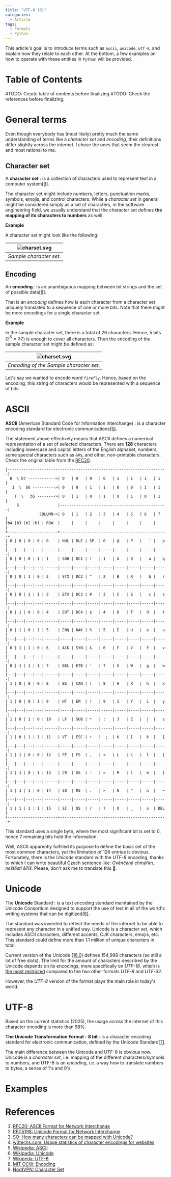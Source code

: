 ```yaml
---
title: "UTF-8 101"
categories:
  - Article
tags:
  - Formats
  - Python
---
```


This article's goal is to introduce terms such as `ascii`, `unicode`, `utf-8`, and explain how they relate
to each other. At the bottom, a few examples on how to operate with these entities in `Python` will be provided.

# Table of Contents

#TODO: Create table of contents before finalizing
#TODO: Check the references before finalizing.

# General terms

Even though everybody has (most likely) pretty much the same understanding of terms like a _character set_ and _encoding_,
their definitions differ slightly across the internet.
I chose the ones that seem the clearest and most rational to me.

## Character set

A **character set**
: is a collection of characters used to represent text in a computer system[[9]](#nordvpn-charset).

The character set might include numbers, letters, punctuation marks, symbols, emojis, and control characters.
While a _character set_ in general might be considered simply as a set of characters, in the software engineering
field, we usually understand that the character set defines **the mapping of its characters to numbers** as well.

**Example**

A character set might look like the following:

| ![charset.svg](../assets/images/utf-8/charset.svg) | 
|:--------------------------------------------------:| 
|              *Sample character set.*               |


## Encoding

An **encoding**
: is an unambiguous mapping between bit strings and the set of possible data[[8]](#ocw-encoding). 

That is an _encoding_ defines how is each character from a character set uniquely translated to a sequence of one or more bits.
Note that there might be more encodings for a single character set.

**Example**

In the sample character set, there is a total of 26 characters. Hence, 5 bits ($2^5 = 32$) is enough to cover all characters.
Then the encoding of the sample character set might be defined as:

| ![charset.svg](../assets/images/utf-8/encoding.svg) | 
|:---------------------------------------------------:| 
|       *Encoding of the Sample character set.*       |

Let's say we wanted to encode word `firefly`. Hence, based on the encoding, this string of characters would be represented with
a sequence of bits:


<a id="ascii"></a>
# ASCII

**ASCII** (American Standard Code for Information Interchange)
: is a character encoding standard for electronic communications[[5]](#wiki-ascii).

The statement above effectively means that ASCII defines a numerical representation of a set of selected characters.
There are **128** characters including lowercase and capital letters of the English alphabet, numbers, some special characters 
such as `&#$`, and other, non-printable characters. 
Check the original table from the [RFC20](https://www.rfc-archive.org/getrfc?rfc=20#gsc.tab=0).

```text
|----------------------------------------------------------------------|
  B  \ b7 ------------>| 0   | 0   | 0   | 0   | 1   | 1   | 1   | 1   |
   I  \  b6 ---------->| 0   | 0   | 1   | 1   | 0   | 0   | 1   | 1   |
    T  \   b5 -------->| 0   | 1   | 0   | 1   | 0   | 1   | 0   | 1   |
     S                 |-----------------------------------------------|
               COLUMN->| 0   | 1   | 2   | 3   | 4   | 5   | 6   | 7   |
|b4 |b3 |b2 |b1 | ROW  |     |     |     |     |     |     |     |     |
+----------------------+-----------------------------------------------+
| 0 | 0 | 0 | 0 | 0    | NUL | DLE | SP  | 0   | @   | P   |   ` |   p |
|---|---|---|---|------|-----|-----|-----|-----|-----|-----|-----|-----|
| 0 | 0 | 0 | 1 | 1    | SOH | DC1 | !   | 1   | A   | Q   |   a |   q |
|---|---|---|---|------|-----|-----|-----|-----|-----|-----|-----|-----|
| 0 | 0 | 1 | 0 | 2    | STX | DC2 | "   | 2   | B   | R   |   b |   r |
|---|---|---|---|------|-----|-----|-----|-----|-----|-----|-----|-----|
| 0 | 0 | 1 | 1 | 3    | ETX | DC3 | #   | 3   | C   | S   |   c |   s |
|---|---|---|---|------|-----|-----|-----|-----|-----|-----|-----|-----|
| 0 | 1 | 0 | 0 | 4    | EOT | DC4 | $   | 4   | D   | T   |  d  |   t |
|---|---|---|---|------|-----|-----|-----|-----|-----|-----|-----|-----|
| 0 | 1 | 0 | 1 | 5    | ENQ | NAK | %   | 5   | E   | U   |  e  |   u |
|---|---|---|---|------|-----|-----|-----|-----|-----|-----|-----|-----|
| 0 | 1 | 1 | 0 | 6    | ACK | SYN | &   | 6   | F   | V   |  f  |   v |
|---|---|---|---|------|-----|-----|-----|-----|-----|-----|-----|-----|
| 0 | 1 | 1 | 1 | 7    | BEL | ETB | '   | 7   | G   | W   |  g  |   w |
|---|---|---|---|------|-----|-----|-----|-----|-----|-----|-----|-----|
| 1 | 0 | 0 | 0 | 8    | BS  | CAN | (   | 8   | H   | X   |  h  |   x |
|---|---|---|---|------|-----|-----|-----|-----|-----|-----|-----|-----|
| 1 | 0 | 0 | 1 | 9    | HT  | EM  | )   | 9   | I   | Y   |  i  |   y |
|---|---|---|---|------|-----|-----|-----|-----|-----|-----|-----|-----|
| 1 | 0 | 1 | 0 | 10   | LF  | SUB | *   | :   | J   | Z   |  j  |   z |
|---|---|---|---|------|-----|-----|-----|-----|-----|-----|-----|-----|
| 1 | 0 | 1 | 1 | 11   | VT  | ESC | +   |  ;  | K   | [   |  k  |   { |
|---|---|---|---|------|-----|-----|-----|-----|-----|-----|-----|-----|
| 1 | 1 | 0 | 0 | 12   | FF  | FS  | ,   | <   | L   | \   |  l  |   | |
|---|---|---|---|------|-----|-----|-----|-----|-----|-----|-----|-----|
| 1 | 1 | 0 | 1 | 13   | CR  | GS  | -   | =   | M   | ]   |  m  |   } |
|---|---|---|---|------|-----|-----|-----|-----|-----|-----|-----|-----|
| 1 | 1 | 1 | 0 | 14   | SO  | RS  | .   | >   | N   | ^   |  n  |   ~ |
|---|---|---|---|------|-----|-----|-----|-----|-----|-----|-----|-----|
| 1 | 1 | 1 | 1 | 15   | SI  | US  | /   | ?   | O   | _   |  o  | DEL |
+----------------------+-----------------------------------------------+
```

This standard uses a single byte, where the most significant bit is set to 0, hence 7 remaining bits hold the information.

Well, ASCII apparently fulfilled its purpose to define the basic set of the most common characters, yet the limitation
of 128 entries is obvious. Fortunately, there is the _Unicode_ standard with the _UTF-8_ encoding, thanks to which 
I can write beautiful Czech sentence like: _Ověnčený chmýřím, neštěstí šíříš._ Please, don't ask me to translate this :grimacing:. 

<a id="unicode"></a>
# Unicode

The **Unicode** Standard
: is a text encoding standard maintained by the Unicode Consortium designed to support the use of text in all of the 
world's writing systems that can be digitized[[6]](#wiki-unicode).

The standard was invented to reflect the needs of the internet to be able to represent any character in a unified way.
Unicode is a character set, which includes ASCII characters, different accents, CJK characters, emojis, etc.
This standard could define more than 1.1 million of unique characters in total. 

Current version of the Unicode ([16.0](https://en.wikibooks.org/wiki/Unicode/Versions#Unicode_16.0)) defines 
154,998 characters (so still a lot of free slots). 
The limit for the amount of characters described by the Unicode depends on its encodings, more specifically on _UTF-16_,
which is [the most restricted](https://stackoverflow.com/questions/130438/do-utf-8-utf-16-and-utf-32-differ-in-the-number-of-characters-they-can-store)
compared to the two other formats _UTF-8_ and _UTF-32_.

However, the _UTF-8_ version of the format plays the main role in today's world.

<a id="utf-8"></a>
# UTF-8

Based on the current statistics (2025), the usage across the internet of this character encoding is more than [98%](https://w3techs.com/technologies/overview/character_encoding).

**The Unicode Transformation Format - 8 bit**
: is a character encoding standard for electronic communication, defined by the Unicode Standard[[7]](wiki-utf8).

The main difference between the Unicode and UTF-8 is obvious now. Unicode is a _character set_, i.e. mapping of the 
different characters/symbols to numbers, and UTF-8 is an _encoding_, i.e. a way how to translate numbers to bytes,
a series of 1's and 0's.






<a name="examples"></a>
# Examples

<a name="references"></a>
# References
<a id="rfc20-ascii"></a>
1. [RFC20: ASCII Format for Network Interchange](https://www.rfc-archive.org/getrfc?rfc=20#gsc.tab=0)
<a id="rfc5198-unicode"></a>
1. [RFC5198: Unicode Format for Network Interchange](https://www.rfc-archive.org/getrfc?rfc=5198#gsc.tab=0)
<a id="so-unicode"></a>
1. [SO: How many characters can be mapped with Unicode?](https://stackoverflow.com/questions/5924105/how-many-characters-can-be-mapped-with-unicode)
<a id="w3techs"></a>
1. [w3techs.com: Usage statistics of character encodings for websites](https://w3techs.com/technologies/overview/character_encoding)
<a id="wiki-ascii"></a>
1. [Wikipedia: ASCII](https://en.wikipedia.org/wiki/ASCII)
<a id="wiki-unicode"></a>
1. [Wikipedia: Unicode](https://en.wikipedia.org/wiki/Unicode) 
<a id="wiki-utf8"></a>
1. [Wikipeda: UTF-8](https://en.wikipedia.org/wiki/UTF-8)
<a id="ocw-encoding"></a>
1. [MIT OCW: Encoding](https://ocw.mit.edu/courses/6-004-computation-structures-spring-2017/pages/c1/c1s2/c1s2v4/)
<a id="nordvpn-charset"></a>
1. [NordVPN: Character Set](https://nordvpn.com/cybersecurity/glossary/character-set/)